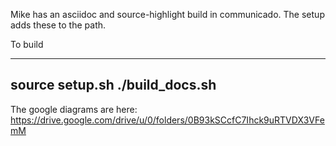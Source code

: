 Mike has an asciidoc and source-highlight build in communicado.
The setup adds these to the path.

To build

----
source setup.sh
./build_docs.sh
----


The google diagrams are here:
https://drive.google.com/drive/u/0/folders/0B93kSCcfC7Ihck9uRTVDX3VFemM